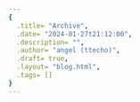 ```yaml
---
{
  .title= "Archive",
  .date= "2024-01-27t21:12:00",
  .description= "",
  .author= "angel (ttecho)",
  .draft= true,
  .layout= "blog.html",
  .tags= []
}  
--- 
```

